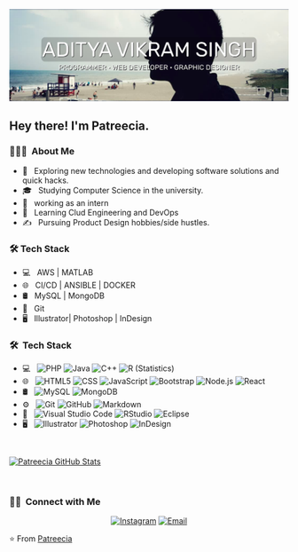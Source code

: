 
 <img src="https://raw.githubusercontent.com/AVS1508/AVS1508/master/assets/Aditya%20Vikram%20Singh%20Banner.png">

 <h2> Hey there! I'm Patreecia.</h2>

 
 <h3> 👨🏻‍💻 &nbsp;About Me </h3>

 - 🤔 &nbsp; Exploring new technologies and developing software solutions and quick hacks.
 - 🎓 &nbsp; Studying Computer Science in the university.
 - 💼 &nbsp; working as an intern 
 - 🌱 &nbsp; Learning Clud Engineering and DevOps
 - ✍️ &nbsp; Pursuing Product Design hobbies/side hustles.

 <h3>🛠 Tech Stack</h3>

 - 💻 &nbsp;  AWS | MATLAB
 - 🌐 &nbsp; CI/CD | ANSIBLE | DOCKER
 - 🛢 &nbsp; MySQL | MongoDB
 - 🔧 &nbsp; Git 
 - 🖥 &nbsp; Illustrator| Photoshop | InDesign
 <h3> 🛠 &nbsp;Tech Stack</h3>

 - 💻 &nbsp;
   ![PHP](https://img.shields.io/badge/-PHP-333333?style=flat&logo=php)
   ![Java](https://img.shields.io/badge/-Java-333333?style=flat&logo=Java&logoColor=007396)
   ![C++](https://img.shields.io/badge/-C++-333333?style=flat&logo=C%2B%2B&logoColor=00599C)
   ![R (Statistics)](https://img.shields.io/badge/-R-333333?style=flat&logo=R&logoColor=276DC3)
 - 🌐 &nbsp;
   ![HTML5](https://img.shields.io/badge/-HTML5-333333?style=flat&logo=HTML5)
   ![CSS](https://img.shields.io/badge/-CSS-333333?style=flat&logo=CSS3&logoColor=1572B6)
   ![JavaScript](https://img.shields.io/badge/-JavaScript-333333?style=flat&logo=javascript)
   ![Bootstrap](https://img.shields.io/badge/-Bootstrap-333333?style=flat&logo=bootstrap&logoColor=563D7C)
   ![Node.js](https://img.shields.io/badge/-Node.js-333333?style=flat&logo=node.js)
   ![React](https://img.shields.io/badge/-React-333333?style=flat&logo=react)
 - 🛢 &nbsp;
   ![MySQL](https://img.shields.io/badge/-MySQL-333333?style=flat&logo=mysql)
   ![MongoDB](https://img.shields.io/badge/-MongoDB-333333?style=flat&logo=mongodb)
 - ⚙️ &nbsp;
   ![Git](https://img.shields.io/badge/-Git-333333?style=flat&logo=git)
   ![GitHub](https://img.shields.io/badge/-GitHub-333333?style=flat&logo=github)
   ![Markdown](https://img.shields.io/badge/-Markdown-333333?style=flat&logo=markdown)
 - 🔧 &nbsp;
   ![Visual Studio Code](https://img.shields.io/badge/-Visual%20Studio%20Code-333333?style=flat&logo=visual-studio-code&logoColor=007ACC)
   ![RStudio](https://img.shields.io/badge/-RStudio-333333?style=flat&logo=rstudio)
   ![Eclipse](https://img.shields.io/badge/-Eclipse-333333?style=flat&logo=eclipse-ide&logoColor=2C2255)
 - 🖥 &nbsp;
   ![Illustrator](https://img.shields.io/badge/-Illustrator-333333?style=flat&logo=adobe-illustrator)
   ![Photoshop](https://img.shields.io/badge/-Photoshop-333333?style=flat&logo=adobe-photoshop)
   ![InDesign](https://img.shields.io/badge/-InDesign-333333?style=flat&logo=adobe-indesign)

 <br/>

 [![Patreecia GitHub Stats](https://github-readme-stats.vercel.app/api?username=Patreecia&show_icons=true)](https://github.com/Patreecia)
 <a href="https://github.com/Patreecia">
  
 </a>

 <br/>

 <h3> 🤝🏻 &nbsp;Connect with Me </h3>

 <p align="center">
<a href="https://www.instagram.com/adityavs_/"><img alt="Instagram" src="https://img.shields.io/badge/Instagram-weirdpatricia-blue?style=flat-square&logo=instagram"></a>
<a href="mailto:avsingh@umass.edu"><img alt="Email" src="https://img.shields.io/badge/Email-pchukwuonwe@gmail.com-blue?style=flat-square&logo=gmail"></a>
</p>

⭐️ From [Patreecia](https://github.com/Patreecia)
